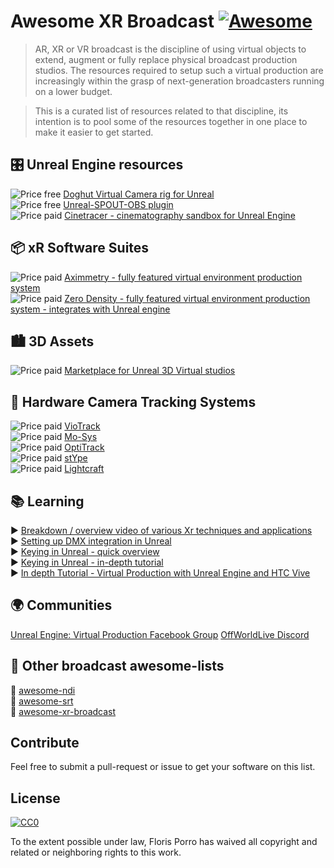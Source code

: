 # Awesome XR Broadcast [![Awesome](https://awesome.re/badge.svg)](https://awesome.re)

> AR, XR or VR broadcast is the discipline of using virtual objects to extend, augment or fully replace physical broadcast production studios. The resources required to setup such a virtual production are increasingly within the grasp of next-generation broadcasters running on a lower budget.

> This is a curated list of resources related to that discipline, its intention is to pool some of the resources together in one place to make it easier to get started.

## 🎛️ Unreal Engine resources

![Price free](https://img.shields.io/badge/price-opensource-brightgreen) [Doghut Virtual Camera rig for Unreal](https://www.doghut.de/virtual-camera/)
<br />![Price free](https://img.shields.io/badge/price-free-brightgreen) [Unreal-SPOUT-OBS plugin](https://www.unrealengine.com/marketplace/en-US/product/92307b570d474fbc87592b973ce82e3b)
<br />![Price paid](https://img.shields.io/badge/price-€76-red) [Cinetracer - cinematography sandbox for Unreal Engine](https://www.cinetracer.com/)

## 📦 xR Software Suites

![Price paid](https://img.shields.io/badge/price-paid-red) [Aximmetry - fully featured virtual environment production system](https://aximmetry.com/)
<br />![Price paid](https://img.shields.io/badge/price-paid-red) [Zero Density - fully featured virtual environment production system - integrates with Unreal engine](https://aximmetry.com/)

## 🏙️ 3D Assets

![Price paid](https://img.shields.io/badge/price-paid-red) [Marketplace for Unreal 3D Virtual studios](https://stockeds.com/shop/)

## 📍 Hardware Camera Tracking Systems

![Price paid](https://img.shields.io/badge/price-paid-red) [VioTrack](https://www.trackmen.de)
<br />![Price paid](https://img.shields.io/badge/price-paid-red) [Mo-Sys](https://www.mo-sys.com/)
<br />![Price paid](https://img.shields.io/badge/price-paid-red) [OptiTrack](https://optitrack.com/)
<br />![Price paid](https://img.shields.io/badge/price-paid-red) [stYpe](https://stype.tv/)
<br />![Price paid](https://img.shields.io/badge/price-paid-red) [Lightcraft](http://www.lightcrafttech.com/.../real-time-camera-tracking/)

## 📚 Learning

▶️ [Breakdown / overview video of various Xr techniques and applications](https://www.youtube.com/watch?v=-EGlAIjLF_M)
<br />▶️ [Setting up DMX integration in Unreal](https://www.youtube.com/watch?v=JE8I7Izo6Jo)
<br />▶️ [Keying in Unreal - quick overview](https://www.youtube.com/watch?v=j8YdN7zjvsA)
<br />▶️ [Keying in Unreal - in-depth tutorial](https://www.youtube.com/watch?v=aGN4I9ias6g)
<br />▶️ [In depth Tutorial - Virtual Production with Unreal Engine and HTC Vive](https://www.youtube.com/watch?v=XWQZNw9iMNs)

## 🌍 Communities

[Unreal Engine: Virtual Production Facebook Group](https://www.facebook.com/groups/virtualproduction)
[OffWorldLive Discord](https://discord.gg/K4rXRWP)

## 🔗 Other broadcast awesome-lists

🔗 [awesome-ndi](https://github.com/florisporro/awesome-ndi)
<br />🔗 [awesome-srt](https://github.com/florisporro/awesome-srt)
<br />🔗 [awesome-xr-broadcast](https://github.com/florisporro/awesome-xr-broadcast)

## Contribute

Feel free to submit a pull-request or issue to get your software on this list.

## License

[![CC0](https://mirrors.creativecommons.org/presskit/buttons/88x31/svg/cc-zero.svg)](https://creativecommons.org/publicdomain/zero/1.0)

To the extent possible under law, Floris Porro has waived all copyright and
related or neighboring rights to this work.
